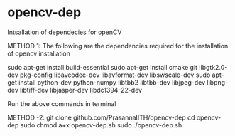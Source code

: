 # opencv-dep
Intsallation of dependecies for openCV

METHOD 1:
The following are the dependencies required for the installation of opencv installation

sudo apt-get install build-essential
sudo apt-get install cmake git libgtk2.0-dev pkg-config libavcodec-dev libavformat-dev libswscale-dev
sudo apt-get install python-dev python-numpy libtbb2 libtbb-dev libjpeg-dev libpng-dev libtiff-dev libjasper-dev libdc1394-22-dev

Run the above commands in terminal

METHOD -2: 
git clone github.com/PrasannaIITH/opencv-dep
cd opencv-dep
sudo chmod a+x opencv-dep.sh
sudo ./opencv-dep.sh


